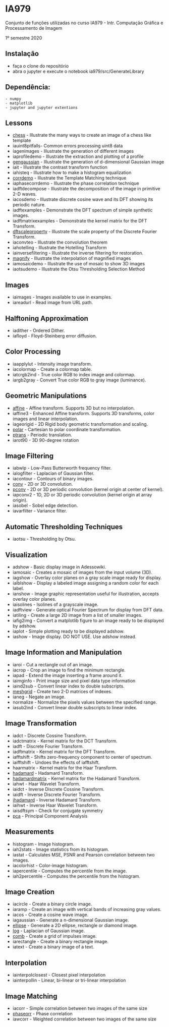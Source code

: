 # IA979
Conjunto de funções utilizadas no curso IA979 - Intr. Computação Gráfica e Processamento de Imagem

1º semestre 2020

## Instalação

- faça o clone do repositório
- abra o jupyter e execute o notebook ia979/src/GenerateLibrary

## Dependência:
    - numpy
    - matplotlib
    - jupyter and jupyter extentions

## Lessons
- [chess](master/chess.ipynb) - Illustrate the many ways to create an image of a chess like template
- iauint8pitfalls- Common errors processing uint8 data
- iagenimages - Illustrate the generation of different images
- iaprofiledemo - Illustrate the extraction and plotting of a profile
- [gengaussian](master/gengaussian.ipynb) - Illustrate the generation of d-dimensional Gaussian image
- iait - Illustrate the contrast transform function
- iahisteq - Illustrate how to make a histogram equalization
- [corrdemo](master/corrdemo.ipynb) - Illustrate the Template Matching technique
- iaphasecorrdemo - Illustrate the phase correlation technique
- iadftdecompose - Illustrate the decomposition of the image in primitive 2-D waves.
- iacosdemo - Illustrate discrete cosine wave and its DFT showing its periodic nature.
- iadftexamples - Demonstrate the DFT spectrum of simple synthetic images.
- iadftmatrixexamples - Demonstrate the kernel matrix for the DFT Transform.
- [dftscaleproperty](master/dftscaleproperty.ipynb) - Illustrate the scale property of the Discrete Fourier Transform.
- iaconvteo - Illustrate the convolution theorem
- iahotelling - Illustrate the Hotelling Transform
- iainversefiltering - Illustrate the inverse filtering for restoration.
- [magnify](master/magnify.ipynb) - Illustrate the interpolation of magnified images
- iamosaicdemo - Illustrate the use of mosaic to show 3D images
- iaotsudemo - Illustrate the Otsu Thresholding Selection Method

## Images
- iaimages - Images available to use in examples.
- iareadurl - Read image from URL path.

## Halftoning Approximation
- iadither - Ordered Dither.
- iafloyd - Floyd-Steinberg error diffusion.

## Color Processing
- iaapplylut - Intensity image transform.
- iacolormap - Create a colormap table.
- iatcrgb2ind - True color RGB to index image and colormap.
- iargb2gray - Convert True color RGB to gray image (luminance).

## Geometric Manipulations
- [affine](src/affine.ipynb) - Affine transform. Supports 3D but no interpolation.
- iaffine3 - Enhanced Affine transform. Supports 3D transforms, color images and linear interpolation.
- iageorigid - 2D Rigid body geometric transformation and scaling.
- [polar](src/polar.ipynb) - Cartesian to polar coordinate transformation.
- [ptrans](src/ptrans.ipynb) - Periodic translation.
- iarot90 - 3D 90-degree rotation

## Image Filtering
- iabwlp - Low-Pass Butterworth frequency filter.
- ialogfilter - Laplacian of Gaussian filter.
- iacontour - Contours of binary images.
- [conv](src/conv.ipynb) - 2D or 3D convolution.
- [pconv](src/pconv.ipynb) - 2D or 3D periodic convolution (kernel origin at center of kernel).
- iapconv2 - 1D, 2D or 3D periodic convolution (kernel origin at array origin).
- iasobel - Sobel edge detection.
- iavarfilter - Variance filter.

## Automatic Thresholding Techniques
- iaotsu - Thresholding by Otsu.

## Visualization
- adshow - Basic display image in Adessowiki.
- iamosaic - Creates a mosaic of images from the input volume (3D).
- iagshow - Overlay color planes on a gray scale image ready for display.
- ialblshow - Display a labeled image assigning a random color for each label.
- ianshow - Image graphic representation useful for illustration, accepts overlay color planes.
- iaisolines - Isolines of a grayscale image.
- iadftview - Generate optical Fourier Spectrum for display from DFT data.
- iatiling - Create a large 2D image from a list of smaller images.
- iafig2img - Convert a matplotlib figure to an image ready to be displayed by adshow.
- iaplot - Simple plotting ready to be displayed adshow.
- iashow - Image display. DO NOT USE. Use adshow instead.

## Image Information and Manipulation
- iaroi - Cut a rectangle out of an image.
- iacrop - Crop an image to find the minimum rectangle.
- iapad - Extend the image inserting a frame around it.
- iaimginfo - Print image size and pixel data type information
- iaind2sub - Convert linear index to double subscripts.
- [meshgrid](src/meshgrid.ipynb) - Create two 2-D matrices of indexes.
- ianeg - Negate an image.
- normalize - Normalize the pixels values between the specified range.
- iasub2ind - Convert linear double subscripts to linear index.

## Image Transformation
- iadct - Discrete Cossine Transform.
- iadctmatrix - Kernel matrix for the DCT Transform.
- iadft - Discrete Fourier Transform.
- iadftmatrix - Kernel matrix for the DFT Transform.
- iafftshift - Shifts zero-frequency component to center of spectrum.
- iaifftshift - Undoes the effects of iafftshift.
- haarmatrix - Kernel matrix for the Haar Transform.
- [hadamard](src/hadamard.ipynb) - Hadamard Transform.
- [hadamardmatrix](src/hadamardmatrix.ipynb) - Kernel matrix for the Hadamard Transform.
- iahwt - Haar Wavelet Transform.
- iaidct - Inverse Discrete Cossine Transform.
- iaidft - Inverse Discrete Fourier Transform.
- [ihadamard](src/ihadamard.ipynb) - Inverse Hadamard Transform.
- iaihwt - Inverse Haar Wavelet Transform.
- iaisdftsym - Check for conjugate symmetry
- [pca](src/pca.ipynb) - Principal Component Analysis

## Measurements
- histogram - Image histogram.
- iah2stats - Image statistics from its histogram.
- iastat - Calculates MSE, PSNR and Pearson correlation between two images.
- iacolorhist - Color-image histogram.
- iapercentile - Computes the percentile from the image.
- iah2percentile - Computes the percentile from the histogram.

## Image Creation
- iacircle - Create a binary circle image.
- iaramp - Create an image with vertical bands of increasing gray values.
- iacos - Create a cosine wave image.
- iagaussian - Generate a n-dimensional Gaussian image.
- [ellipse](src/ellipse.ipynb) - Generate a 2D ellipse, rectangle or diamond image.
- [log](src/log.ipynb) - Laplacian of Gaussian image.
- [comb](src/comb.ipynb) - Create a grid of impulses image.
- iarectangle - Create a binary rectangle image.
- iatext - Create a binary image of a text.

## Interpolation
- iainterpolclosest - Closest pixel interpolation
- iainterpollin - Linear, bi-linear or tri-linear interpolation

## Image Matching
- iacorr - Simple correlation between two images of the same size
- [phaseorr](src/phasecorr.ipynb) - Phase correlation
- iawcorr - Weighted correlation between two images of the same size
